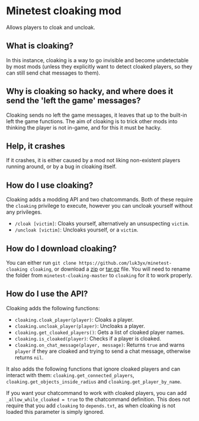 # Minetest cloaking mod

Allows players to cloak and uncloak.

## What is cloaking?

In this instance, cloaking is a way to go invisible and become undetectable by
most mods (unless they explicitly want to detect cloaked players, so they can
still send chat messages to them).

## Why is cloaking so hacky, and where does it send the 'left the game' messages?

Cloaking sends no left the game messages, it leaves that up to the built-in left
the game functions. The aim of cloaking is to trick other mods into thinking the
player is not in-game, and for this it must be hacky.

## Help, it crashes

If it crashes, it is either caused by a mod not liking non-existent players
running around, or by a bug in cloaking itself.

## How do I use cloaking?

Cloaking adds a modding API and two chatcommands. Both of these require the
`cloaking` privilege to execute, however you can uncloak yourself without any
privileges.

- `/cloak [victim]`: Cloaks yourself, alternatively an unsuspecting `victim`.
- `/uncloak [victim]`: Uncloaks yourself, or a `victim`.

## How do I download cloaking?

You can either run
`git clone https://github.com/luk3yx/minetest-cloaking cloaking`, or download
a  [zip](https://github.com/luk3yx/minetest-cloaking/archive/master.zip) or
[tar.gz](https://github.com/luk3yx/minetest-cloaking/archive/master.tar.gz)
file. You will need to rename the folder from `minetest-cloaking-master` to
`cloaking` for it to work properly.

## How do I use the API?

Cloaking adds the following functions:

- `cloaking.cloak_player(player)`: Cloaks a player.
- `cloaking.uncloak_player(player)`: Uncloaks a player.
- `cloaking.get_cloaked_players()`: Gets a list of cloaked player names.
- `cloaking.is_cloaked(player)`: Checks if a player is cloaked.
- `cloaking.on_chat_message(player, message)`: Returns `true` and warns `player`
    if they are cloaked and trying to send a chat message, otherwise returns
    `nil`.

It also adds the following functions that ignore cloaked players and can
interact with them:
`cloaking.get_connected_players`, `cloaking.get_objects_inside_radius` and
`cloaking.get_player_by_name`.

If you want your chatcommand to work with cloaked players, you can add
`_allow_while_cloaked = true` to the chatcommand definition. This does not
require that you add `cloaking` to `depends.txt`, as when cloaking is not loaded
this parameter is simply ignored.
